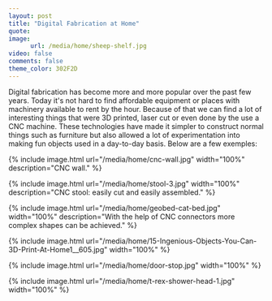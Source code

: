 ```yaml
---
layout: post
title: "Digital Fabrication at Home"
quote: 
image:
      url: /media/home/sheep-shelf.jpg
video: false
comments: false
theme_color: 302F2D
---
```

Digital fabrication has become more and more popular over the past few years. Today it's not hard to find affordable equipment or places with machinery available to rent by the hour. Because of that we can find a lot of interesting things that were 3D printed, laser cut or even done by the use a CNC machine.
These technologies have made it simpler to construct normal things such as furniture but also allowed a lot of experimentation into making fun objects used in a day-to-day basis.
Below are a few exemples:

{% include image.html url="/media/home/cnc-wall.jpg" width="100%" description="CNC wall." %}

{% include image.html url="/media/home/stool-3.jpg" width="100%" description="CNC stool: easily cut and easily assembled." %}

{% include image.html url="/media/home/geobed-cat-bed.jpg" width="100%" description="With the help of CNC connectors more complex shapes can be achieved." %}

{% include image.html url="/media/home/15-Ingenious-Objects-You-Can-3D-Print-At-Home1__605.jpg" width="100%" %}

{% include image.html url="/media/home/door-stop.jpg" width="100%" %}

{% include image.html url="/media/home/t-rex-shower-head-1.jpg" width="100%" %}
